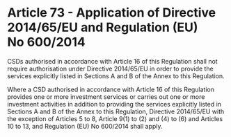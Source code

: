 # Article 73 - Application of Directive 2014/65/EU and Regulation (EU) No 600/2014


CSDs authorised in accordance with Article 16 of this Regulation shall not require authorisation under Directive 2014/65/EU in order to provide the services explicitly listed in Sections A and B of the Annex to this Regulation.

Where a CSD authorised in accordance with Article 16 of this Regulation provides one or more investment services or carries out one or more investment activities in addition to providing the services explicitly listed in Sections A and B of the Annex to this Regulation, Directive 2014/65/EU with the exception of Articles 5 to 8, Article 9(1) to (2) and (4) to (6) and Articles 10 to 13, and Regulation (EU) No 600/2014 shall apply.
